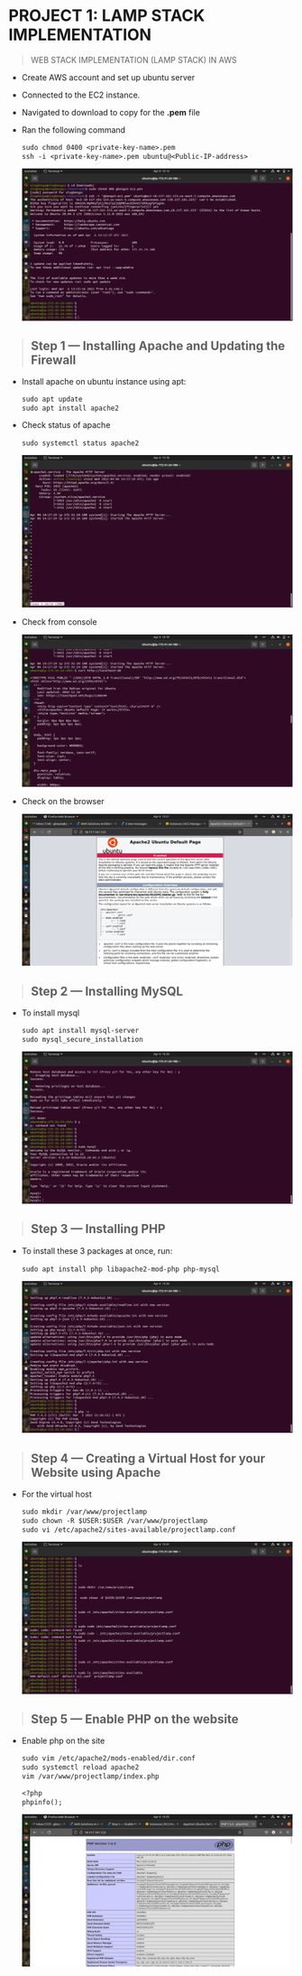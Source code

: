 # PROJECT 1: LAMP STACK IMPLEMENTATION

> WEB STACK IMPLEMENTATION (LAMP STACK) IN AWS

- Create AWS account and set up ubuntu server

- Connected to the EC2 instance.

- Navigated to download to copy for the **.pem** file

- Ran the following command

  ```
  sudo chmod 0400 <private-key-name>.pem
  ssh -i <private-key-name>.pem ubuntu@<Public-IP-address>
  ```

  ![chmod](images/project-1/Screenshot%20from%202022-04-06%2015-13-51.png)

> ## Step 1 — Installing Apache and Updating the Firewall

- Install apache on ubuntu instance using apt:

  ```
  sudo apt update
  sudo apt install apache2
  ```

- Check status of apache

  `sudo systemctl status apache2`

  ![status of apache](images/project-1/Screenshot%20from%202022-04-06%2015-18-16.png)

- Check from console

  ![](images/project-1/Screenshot%20from%202022-04-06%2015-19-40.png)

- Check on the browser

  ![browser check](images/project-1/Screenshot%20from%202022-04-06%2015-21-07.png)

> ## Step 2 — Installing MySQL

- To install mysql

  ```
  sudo apt install mysql-server
  sudo mysql_secure_installation
  ```

  ![mysql](images/project-1/Screenshot%20from%202022-04-06%2015-33-10.png)

> ## Step 3 — Installing PHP

- To install these 3 packages at once, run:

  `sudo apt install php libapache2-mod-php php-mysql`

  ![php](images/project-1/Screenshot%20from%202022-04-06%2015-34-05.png)

> ## Step 4 — Creating a Virtual Host for your Website using Apache

- For the virtual host

  ```
  sudo mkdir /var/www/projectlamp
  sudo chown -R $USER:$USER /var/www/projectlamp
  sudo vi /etc/apache2/sites-available/projectlamp.conf
  ```

  ![host](images/project-1/Screenshot%20from%202022-04-06%2015-41-43.png)

> ## Step 5 — Enable PHP on the website

- Enable php on the site

  ```
  sudo vim /etc/apache2/mods-enabled/dir.conf
  sudo systemctl reload apache2
  vim /var/www/projectlamp/index.php
  ```

  ```
  <?php
  phpinfo();
  ```

  ![php in browser](images/project-1/Screenshot%20from%202022-04-06%2015-55-49.png)
